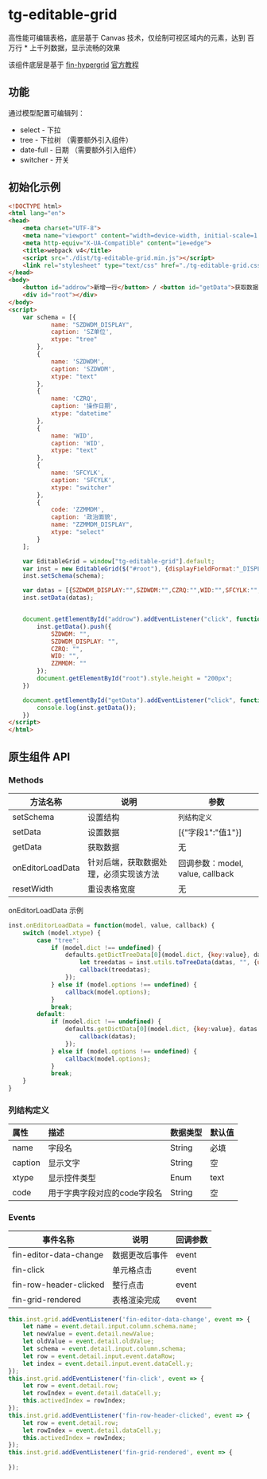 # tg-editable-grid

高性能可编辑表格，底层基于 Canvas 技术，仅绘制可视区域内的元素，达到 百万行 * 上千列数据，显示流畅的效果

该组件底层是基于 [fin-hypergrid](https://github.com/fin-hypergrid/core)  [官方教程](https://fin-hypergrid.github.io/tutorial/?p=2)

## 功能

通过模型配置可编辑列：

* select - 下拉
* tree - 下拉树 （需要额外引入组件）
* date-full - 日期 （需要额外引入组件）
* switcher - 开关


## 初始化示例

```html
<!DOCTYPE html>
<html lang="en">
<head>
    <meta charset="UTF-8">
    <meta name="viewport" content="width=device-width, initial-scale=1.0">
    <meta http-equiv="X-UA-Compatible" content="ie=edge">
    <title>webpack v4</title>
    <script src="./dist/tg-editable-grid.min.js"></script>
    <link rel="stylesheet" type="text/css" href="./tg-editable-grid.css">
</head>
<body>
    <button id="addrow">新增一行</button> / <button id="getData">获取数据</button>
    <div id="root"></div>
</body>
<script>
    var schema = [{
            name: "SZDWDM_DISPLAY",
            caption: 'SZ单位',
            xtype: "tree"
        },
        {
            name: 'SZDWDM',
            caption: 'SZDWDM',
            xtype: "text"
        },
        {
            name: 'CZRQ',
            caption: '操作日期',
            xtype: "datetime"
        },
        {
            name: 'WID',
            caption: 'WID',
            xtype: "text"
        },
        {
            name: 'SFCYLK',
            caption: 'SFCYLK',
            xtype: "switcher"
        },
        {
            code: 'ZZMMDM',
            caption: '政治面貌',
            name: "ZZMMDM_DISPLAY",
            xtype: "select"
        }
    ];

    var EditableGrid = window["tg-editable-grid"].default;
    var inst = new EditableGrid($("#root"), {displayFieldFormat:"_DISPLAY"});
    inst.setSchema(schema);

    var datas = [{SZDWDM_DISPLAY:"",SZDWDM:"",CZRQ:"",WID:"",SFCYLK:"",ZZMMDM:""}]
    inst.setData(datas);


    document.getElementById("addrow").addEventListener("click", function (e) {
        inst.getData().push({
            SZDWDM: "",
            SZDWDM_DISPLAY: "",
            CZRQ: "",
            WID: "",
            ZZMMDM: ""
        });
        document.getElementById("root").style.height = "200px";
    })

    document.getElementById("getData").addEventListener("click", function (e) {
        console.log(inst.getData());
    })
</script>
</html>
```


## 原生组件 API

### Methods

| 方法名称 | 说明 | 参数 |
|---------- |-------- |---------- |
| setSchema  | 设置结构 | `列结构定义` |
| setData | 设置数据 | [{"字段1":"值1"}] |
| getData | 获取数据 | 无 |
| onEditorLoadData | 针对后端，获取数据处理，必须实现该方法 | 回调参数：model, value, callback |
| resetWidth | 重设表格宽度 | 无 |

onEditorLoadData 示例

```js
inst.onEditorLoadData = function(model, value, callback) {
    switch (model.xtype) {
        case "tree":
            if (model.dict !== undefined) {
                defaults.getDictTreeData[0](model.dict, {key:value}, datas => {
                    let treedatas = inst.utils.toTreeData(datas, "", {ukey:"id", pkey:'pId', toCKey:'children'})
                    callback(treedatas);
                });
            } else if (model.options !== undefined) {
                callback(model.options);
            }
            break;
        default:
            if (model.dict !== undefined) {
                defaults.getDictData[0](model.dict, {key:value}, datas => {
                    callback(datas);
                });
            } else if (model.options !== undefined) {
                callback(model.options);
            }
            break;
    }
}
```

### 列结构定义

| 属性 | 描述 | 数据类型 | 默认值 |
| :--- | :--- | :--- | :--- |
| name | 字段名 | String | 必填 |
| caption | 显示文字 | String | 空 |
| xtype | 显示控件类型 | Enum | text |
| code | 用于字典字段对应的code字段名 | String | 空 |

### Events

| 事件名称 | 说明 | 回调参数 |
|---------- |-------- |---------- |
| fin-editor-data-change  | 数据更改后事件 | event  |
| fin-click  | 单元格点击 | event |
| fin-row-header-clicked  | 整行点击 | event |
| fin-grid-rendered  | 表格渲染完成 | event |


```js
this.inst.grid.addEventListener('fin-editor-data-change', event => {
    let name = event.detail.input.column.schema.name;
    let newValue = event.detail.newValue;
    let oldValue = event.detail.oldValue;
    let schema = event.detail.input.column.schema;
    let row = event.detail.input.event.dataRow;
    let index = event.detail.input.event.dataCell.y;
});
this.inst.grid.addEventListener('fin-click', event => {
    let row = event.detail.row;
    let rowIndex = event.detail.dataCell.y;
    this.activedIndex = rowIndex;
});
this.inst.grid.addEventListener('fin-row-header-clicked', event => {
    let row = event.detail.row;
    let rowIndex = event.detail.dataCell.y;
    this.activedIndex = rowIndex;
});
this.inst.grid.addEventListener('fin-grid-rendered', event => {
    
});
```
